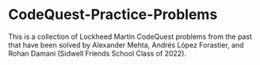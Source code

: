 # CodeQuest-Practice-Problems

This is a collection of Lockheed Martin CodeQuest problems from the past that have been solved by Alexander Mehta, Andrés López Forastier, and Rohan Damani (Sidwell Friends School Class of 2022).
